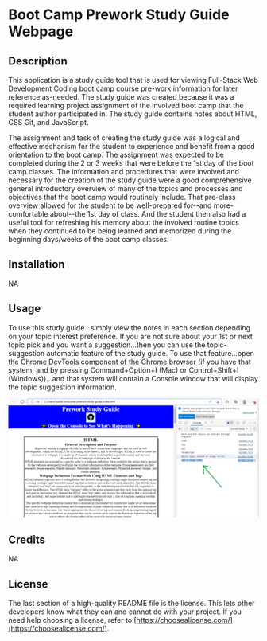 # Boot Camp Prework Study Guide Webpage

## Description

This application is a study guide tool that is used for viewing Full-Stack Web Development Coding boot camp course pre-work information for later reference as-needed. The study guide was created because it was a required learning project assignment of the involved boot camp that the student author participated in. The study guide contains notes about HTML, CSS Git, and JavaScript.

The assignment and task of creating the study guide was a logical and effective mechanism for the student to experience and benefit from a good orientation to the boot camp. The assignment was expected to be completed during the 2 or 3 weeks that were before the 1st day of the boot camp classes. The information and procedures that were involved and necessary for the creation of the study guide were a good comprehensive general introductory overview of many of the topics and processes and objectives that the boot camp would routinely include. That pre-class overview allowed for the student to be well-prepared for--and more-comfortable about--the 1st day of class. And the student then also had a useful tool for refreshing his memory about the involved routine topics when they continued to be being learned and memorized during the beginning days/weeks of the boot camp classes.

## Installation

NA

## Usage

To use this study guide...simply view the notes in each section depending on your topic interest preference. If you are not sure about your 1st or next topic pick and you want a suggestion...then you can use the topic-suggestion automatic feature of the study guide. To use that feature...open the Chrome DevTools component of the Chrome browser (if you have that system; and by pressing Command+Option+I (Mac) or Control+Shift+I (Windows))...and that system will contain a Console window that will display the topic suggestion information.

![an example view of the topic-suggestion feature](assets/topic_suggestion_screen_example.jpg)

## Credits

NA

## License

The last section of a high-quality README file is the license. This lets other developers know what they can and cannot do with your project. If you need help choosing a license, refer to [https://choosealicense.com/](https://choosealicense.com/).
